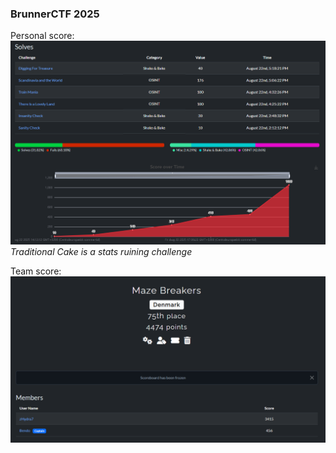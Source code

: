 ### BrunnerCTF 2025
Personal score:  
![alt text](personal-page.png)  
*Traditional Cake is a stats ruining challenge*  
  
Team score:  
![alt text](team-score.png)